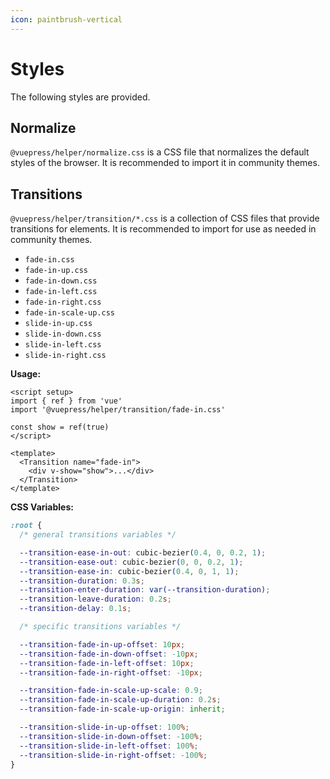 ```yaml
---
icon: paintbrush-vertical
---
```


# Styles

The following styles are provided.

## Normalize

`@vuepress/helper/normalize.css` is a CSS file that normalizes the default styles of the browser. It is recommended to import it in community themes.

## Transitions

`@vuepress/helper/transition/*.css` is a collection of CSS files that provide transitions for elements. It is recommended to import for use as needed in community themes.

- `fade-in.css`
- `fade-in-up.css`
- `fade-in-down.css`
- `fade-in-left.css`
- `fade-in-right.css`
- `fade-in-scale-up.css`
- `slide-in-up.css`
- `slide-in-down.css`
- `slide-in-left.css`
- `slide-in-right.css`

**Usage:**

```vue
<script setup>
import { ref } from 'vue'
import '@vuepress/helper/transition/fade-in.css'

const show = ref(true)
</script>

<template>
  <Transition name="fade-in">
    <div v-show="show">...</div>
  </Transition>
</template>
```

**CSS Variables:**

```css
:root {
  /* general transitions variables */

  --transition-ease-in-out: cubic-bezier(0.4, 0, 0.2, 1);
  --transition-ease-out: cubic-bezier(0, 0, 0.2, 1);
  --transition-ease-in: cubic-bezier(0.4, 0, 1, 1);
  --transition-duration: 0.3s;
  --transition-enter-duration: var(--transition-duration);
  --transition-leave-duration: 0.2s;
  --transition-delay: 0.1s;

  /* specific transitions variables */

  --transition-fade-in-up-offset: 10px;
  --transition-fade-in-down-offset: -10px;
  --transition-fade-in-left-offset: 10px;
  --transition-fade-in-right-offset: -10px;

  --transition-fade-in-scale-up-scale: 0.9;
  --transition-fade-in-scale-up-duration: 0.2s;
  --transition-fade-in-scale-up-origin: inherit;

  --transition-slide-in-up-offset: 100%;
  --transition-slide-in-down-offset: -100%;
  --transition-slide-in-left-offset: 100%;
  --transition-slide-in-right-offset: -100%;
}
```
